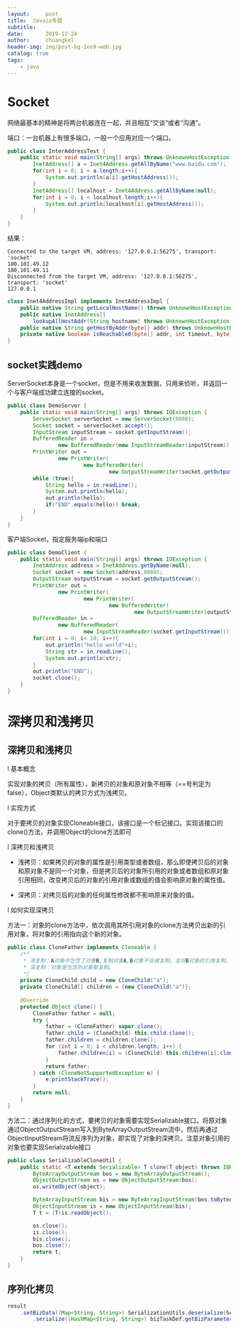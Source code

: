 ```yaml
---
layout:     post
title:	Javaio专题
subtitle: 	
date:       2019-12-24
author:     chuangkel
header-img: img/post-bg-ios9-web.jpg
catalog: true
tags:
    - java
---
```


# Socket

网络最基本的精神是将两台机器连在一起，并且相互“交谈“或者“沟通”。

端口：一台机器上有很多端口，一般一个应用对应一个端口。

```java
public class InterAddressTest {
    public static void main(String[] args) throws UnknownHostException {
        InetAddress[] a = Inet4Address.getAllByName("www.baidu.com");
        for(int i = 0; i < a.length;i++){
            System.out.println(a[i].getHostAddress());
        }
        InetAddress[] localhost = Inet4Address.getAllByName(null);
        for(int i = 0; i < localhost.length;i++){
            System.out.println(localhost[i].getHostAddress());
        }
    }
}
```

结果：

```
Connected to the target VM, address: '127.0.0.1:56275', transport: 'socket'
180.101.49.12
180.101.49.11
Disconnected from the target VM, address: '127.0.0.1:56275', transport: 'socket'
127.0.0.1
```



```java
class Inet4AddressImpl implements InetAddressImpl {
    public native String getLocalHostName() throws UnknownHostException;
    public native InetAddress[]
        lookupAllHostAddr(String hostname) throws UnknownHostException;
    public native String getHostByAddr(byte[] addr) throws UnknownHostException;
    private native boolean isReachable0(byte[] addr, int timeout, byte[] ifaddr, int ttl) 				throws IOException;
}
```





## socket实践demo

ServerSocket本身是一个socket，但是不用来收发数据，只用来侦听，并返回一个与客户端成功建立连接的socket。

```java
public class DemoServer {
    public static void main(String[] args) throws IOException {
        ServerSocket serverSocket = new ServerSocket(8080);
        Socket socket = serverSocket.accept();
        InputStream inputStream = socket.getInputStream();
        BufferedReader in =
                new BufferedReader(new InputStreamReader(inputStream));
        PrintWriter out =
                new PrintWriter(
                        new BufferedWriter(
                                new OutputStreamWriter(socket.getOutputStream())),true);
        while (true){
            String hello = in.readLine();
            System.out.println(hello);
            out.println(hello);
            if("END".equals(hello)) break;
        }
    }
}
```

客户端Socket，指定服务端ip和端口

```java
public class DemoClient {
    public static void main(String[] args) throws IOException {
        InetAddress address = InetAddress.getByName(null);
        Socket socket = new Socket(address,8080);
        OutputStream outputStream = socket.getOutputStream();
        PrintWriter out =
                new PrintWriter(
                        new PrintWriter(
                                new BufferedWriter(
                                        new OutputStreamWriter(outputStream))),true);
        BufferedReader in =
                new BufferedReader(
                        new InputStreamReader(socket.getInputStream()));
        for(int i = 0; i< 10; i++){
            out.println("hello world"+i);
            String str = in.readLine();
            System.out.println(str);
        }
        out.println("END");
        socket.close();
    }
}
```





# 深拷贝和浅拷贝



## 深拷贝和浅拷贝

l  基本概念

实现对象的拷贝（所有属性），新拷贝的对象和原对象不相等（==号判定为false），Object类默认的拷贝方式为浅拷贝。

l  实现方式

对于要拷贝的对象实现Cloneable接口，该接口是一个标记接口。实现该接口的clone()方法，并调用Object的clone方法即可

l  深拷贝和浅拷贝

* 浅拷贝：如果拷贝的对象的属性是引用类型或者数组，那么即使拷贝后的对象和原对象不是同一个对象，但是拷贝后的对象所引用的对象或者数组和原对象引用相同，改变拷贝后的对象的引用对象或数组的值会影响原对象的属性值。

* 深拷贝：对拷贝后的对象的任何属性修改都不影响原来对象的值。

l  如何实现深拷贝

方法一：对象的clone方法中，依次调用其所引用对象的clone方法拷贝出新的引用对象，将对象的引用指向这个新的对象。

```java
public class CloneFather implements Cloneable {
    /**
     * 浅复制：A对象中包含了对象B,复制对象A,B对象不会被复制，会将B对象的引用复制。
     * 深复制：对象里包含的对象都复制。
     */
    private CloneChild child = new CloneChild("a");
    private CloneChild[] children = {new CloneChild("a")};
    
    @Override
    protected Object clone() {
        CloneFather father = null;
        try {
            father = (CloneFather) super.clone();
            father.child = (CloneChild) this.child.clone();
            father.children = children.clone();
            for (int i = 0; i < children.length; i++) {
                father.children[i] = (CloneChild) this.children[i].clone();
            }
            return father;
        } catch (CloneNotSupportedException e) {
            e.printStackTrace();
        }
        return null;
    }
}
```



方法二：通过序列化的方式，要拷贝的对象需要实现Serializable接口。将原对象通过ObjectOutputStream写入到ByteArrayOutputStream流中，然后再通过ObjectInputStream将流反序列为对象，即实现了对象的深拷贝。注意对象引用的对象也要实现Serializable接口

```java
public class SerializableCloneUtil {
    public static <T extends Serializable> T clone(T object) throws IOException, ClassNotFoundException {
        ByteArrayOutputStream bos = new ByteArrayOutputStream();
        ObjectOutputStream os = new ObjectOutputStream(bos);
        os.writeObject(object);

        ByteArrayInputStream bis = new ByteArrayInputStream(bos.toByteArray());
        ObjectInputStream is = new ObjectInputStream(bis);
        T t = (T)is.readObject();

        os.close();
        is.close();
        bis.close();
        bos.close();
        return t;
    }
}
```





## 序列化拷贝

```java
result
    .setBizData((Map<String, String>) SerializationUtils.deserialize(SerializationUtils
        .serialize((HashMap<String, String>) bizTaskDef.getBizParameters())));
```